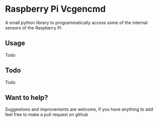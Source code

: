 Raspberry Pi Vcgencmd
=============================

A small python library to programmatically access some of the internal
sensors of the Raspberry Pi

## Usage

Todo

## Todo

Todo

## Want to help?

Suggestions and improvements are welcome, if you have anything to add
feel free to make a pull request on github
